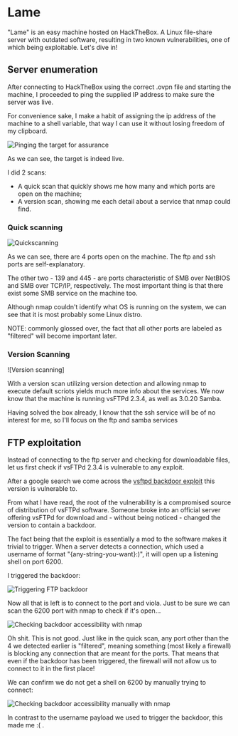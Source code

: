# Lame

"Lame" is an easy machine hosted on HackTheBox. A Linux file-share server with outdated software, resulting in two known vulnerabilities, one of which being exploitable. Let's dive in!

## Server enumeration

After connecting to HackTheBox using the correct .ovpn file and starting the machine, I proceeded to ping the supplied IP address to make sure the server was live.

For convenience sake, I make a habit of assigning the ip address of the machine to a shell variable, that way I can use it without losing freedom of my clipboard.

![Pinging the target for assurance]()

As we can see, the target is indeed live.

I did 2 scans:
 - A quick scan that quickly shows me how many and which ports are open on the machine;
 - A version scan, showing me each detail about a service that nmap could find.

### Quick scanning

![Quickscanning]()

As we can see, there are 4 ports open on the machine. The ftp and ssh ports are self-explanatory. 

The other two - 139 and 445 - are ports characteristic of SMB over NetBIOS and SMB over TCP/IP, respectively. The most important thing is that there exist some SMB service on the machine too.

Although nmap couldn't identify what OS is running on the system, we can see that it is most probably some Linux distro.

NOTE: commonly glossed over, the fact that all other ports are labeled as "filtered" will become important later.

### Version Scanning

![Version scanning]

With a version scan utilizing version detection and allowing nmap to execute default scriots yields much more info about the services. We now know that the machine is running vsFTPd 2.3.4, as well as 3.0.20 Samba.

Having solved the box already, I know that the ssh service will be of no interest for me, so I'll focus on the ftp and samba services

## FTP exploitation

Instead of connecting to the ftp server and checking for downloadable files, let us first check if vsFTPd 2.3.4 is vulnerable to any exploit. 

After a google search we come across the [vsftpd backdoor exploit](https://metalkey.github.io/vsftpd-v234-backdoor-command-execution.html) this version is vulnerable to. 

From what I have read, the root of the vulnerability is a compromised source of distribution of vsFTPd software. Someone broke into an official server offering vsFTPd for download and - without being noticed - changed the version to contain a backdoor.

The fact being that the exploit is essentially a mod to the software makes it trivial to trigger. When a server detects a connection, which used a username of format "{any-string-you-want}:)", it will open up a listening shell on port 6200.

I triggered the backdoor:

![Triggering FTP backdoor]()

Now all that is left is to connect to the port and viola. Just to be sure we can scan the 6200 port with nmap to check if it's open...

![Checking backdoor accessibility with nmap]()

Oh shit. This is not good. Just like in the quick scan, any port other than the 4 we detected earlier is "filtered", meaning something (most likely a firewall) is blocking any connection that are meant for the ports. That means that even if the backdoor has been triggered, the firewall will not allow us to connect to it in the first place!

We can confirm we do not get a shell on 6200 by manually trying to connect:

![Checking backdoor accessibility manually with nmap]()

In contrast to the username payload we used to trigger the backdoor, this made me :( .
